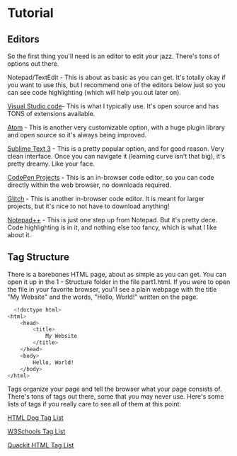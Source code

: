 
# Tutorial


## Editors

So the first thing you'll need is an editor to edit your jazz. There's tons of options out there.

Notepad/TextEdit - This is about as basic as you can get. It's totally okay if you want to use this, but I recommend one of the editors below just so you can see code highlighting (which will help you out later on). 

[Visual Studio code](https://code.visualstudio.com/)- This is what I typically use. It's open source and has TONS of extensions available.

[Atom](https://atom.io/) - This is another very customizable option, with a huge plugin library and open source so it's always being improved.

[Sublime Text 3](https://www.sublimetext.com/3) - This is a pretty popular option, and for good reason. Very clean interface. Once you can navigate it (learning curve isn't that big), it's pretty dreamy. Like your face.

[CodePen Projects](https://codepen.io/projects/) - This is an in-browser code editor, so you can code directly within the web browser, no downloads required.

[Glitch](https://glitch.com/) - This is another in-browser code editor. It is meant for larger projects, but it's nice to not have to download anything!

[Notepad++](http://notepad-plus-plus.org/) - This is just one step up from Notepad. But it's pretty dece. Code highlighting is in it, and nothing else too fancy, which is what I like about it.





## Tag Structure


There is a barebones HTML page, about as simple as you can get. You can open it up in the 1 - Structure folder in the file part1.html. If you were to open the file in your favorite browser, you'll see a plain webpage with the title "My Website" and the words, "Hello, World!" written on the page.

```bash
  <!doctype html>
<html>
	<head>
		<title>
			My Website
		</title>
	</head>
	<body>
		Hello, World!	
	</body>
</html>
```

Tags organize your page and tell the browser what your page consists of. There's tons of tags out there, some that you may never use.
Here's some lists of tags if you really care to see all of them at this point:

  [HTML Dog Tag List](https://www.htmldog.com/references/html/tags/)

  [W3Schools Tag List](https://www.w3schools.com/tags/default.asp)

  [Quackit HTML Tag List](https://www.quackit.com/html/tags/)

  
